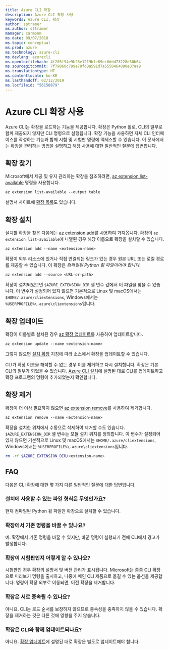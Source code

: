 ```yaml
---
title: Azure CLI 확장
description: Azure CLI 확장 사용
keywords: Azure CLI, 확장
author: sptramer
ms.author: sttramer
manager: carmonm
ms.date: 09/07/2018
ms.topic: conceptual
ms.prod: azure
ms.technology: azure-cli
ms.devlang: azurecli
ms.openlocfilehash: 4f203f94e9b26e1219bfe69ec0ddd73228d30b64
ms.sourcegitcommit: 7f79860c799e78fd8a591d7a5550464080e07aa9
ms.translationtype: HT
ms.contentlocale: ko-KR
ms.lasthandoff: 02/12/2019
ms.locfileid: "56158879"
---
```

# <a name="use-extensions-with-azure-cli"></a>Azure CLI 확장 사용 

Azure CLI는 확장을 로드하는 기능을 제공합니다. 확장은 Python 휠로, CLI의 일부로 함께 제공되지 않지만 CLI 명령으로 실행됩니다.
확장 기능을 사용하면 자체 CLI 인터페이스를 작성하는 기능과 함께 시험 및 시험판 명령에 액세스할 수 있습니다. 이 문서에서는 확장을 관리하는 방법을 설명하고 해당 사용에 대한 일반적인 질문에 답변합니다.

## <a name="find-extensions"></a>확장 찾기

Microsoft에서 제공 및 유지 관리하는 확장을 참조하려면, [az extension list-available](/cli/azure/extension#az-extension-list-available) 명령을 사용합니다.

```azurecli-interactive
az extension list-available --output table
```

설명서 사이트에 [확장 목록](azure-cli-extensions-list.md)도 있습니다.

## <a name="install-extensions"></a>확장 설치

설치할 확장을 찾은 다음에는 [az extension add](https://docs.microsoft.com/cli/azure/extension#az-extension-add)를 사용하여 가져옵니다. 확장이 `az extension list-available`에 나열된 경우 해당 이름으로 확장을 설치할 수 있습니다.

```azurecli-interactive
az extension add --name <extension-name>
```

확장이 외부 리소스에 있거나 직접 연결되는 링크가 있는 경우 원본 URL 또는 로컬 경로를 제공할 수 있습니다. 이 확장은 _컴파일된 Python 휠 파일이어야 합니다_.

```azurecli-interactive
az extension add --source <URL-or-path>
```

확장이 설치되었으면 `$AZURE_EXTENSION_DIR` 셸 변수 값에서 이 파일을 찾을 수 있습니다. 이 변수가 설정되어 있지 않으면 기본적으로 Linux 및 macOS에서는 `$HOME/.azure/cliextensions`, Windows에서는 `%USERPROFILE%\.azure\cliextensions`입니다.

## <a name="update-extensions"></a>확장 업데이트

확장이 이름별로 설치된 경우 [az 확장 업데이트](https://docs.microsoft.com/cli/azure/extension#az-extension-update)를 사용하여 업데이트합니다.

```azurecli-interactive
az extension update --name <extension-name>
```

그렇지 않으면 [설치 확장](#install-extensions) 지침에 따라 소스에서 확장을 업데이트할 수 있습니다.

CLI가 확장 이름을 해석할 수 없는 경우 이를 제거하고 다시 설치합니다. 확장은 기본 CLI의 일부가 되었을 수 있습니다.
[Azure CLI 설치](install-azure-cli.md)에 설명된 대로 CLI를 업데이트하고 확장 프로그램의 명령이 추가되었는지 확인합니다.

## <a name="uninstall-extensions"></a>확장 제거

확장이 더 이상 필요하지 않으면 [az extension remove](https://docs.microsoft.com/cli/azure/extension#az-extension-remove)를 사용하여 제거합니다.

```azurecli-interactive
az extension remove --name <extension-name>
```

확장을 설치한 위치에서 수동으로 삭제하여 제거할 수도 있습니다. `$AZURE_EXTENSION_DIR` 셸 변수는 모듈 설치 위치를 정의합니다.
이 변수가 설정되어 있지 않으면 기본적으로 Linux 및 macOS에서는 `$HOME/.azure/cliextensions`, Windows에서는 `%USERPROFILE%\.azure\cliextensions`입니다.

```bash
rm -rf $AZURE_EXTENSION_DIR/<extension-name>
```

## <a name="faq"></a>FAQ

다음은 CLI 확장에 대한 몇 가지 다른 일반적인 질문에 대한 답변입니다.

### <a name="what-file-formats-are-allowed-for-installation"></a>설치에 사용할 수 있는 파일 형식은 무엇인가요?

현재 컴파일된 Python 휠 파일만 확장으로 설치할 수 있습니다.

### <a name="can-extensions-replace-existing-commands"></a>확장에서 기존 명령을 바꿀 수 있나요?

예. 확장에서 기존 명령을 바꿀 수 있지만, 바꾼 명령이 실행되기 전에 CLI에서 경고가 발생합니다.

### <a name="how-can-i-tell-if-an-extension-is-in-pre-release"></a>확장이 시험판인지 어떻게 알 수 있나요?

시험판인 경우 확장의 설명서 및 버전 관리가 표시됩니다. Microsoft는 종종 CLI 확장으로 미리보기 명령을 출시하고, 나중에 메인 CLI 제품으로 옮길 수 있는 옵션을 제공합니다. 명령이 확장 외부로 이동되면, 이전 확장을 제거합니다. 

### <a name="can-extensions-depend-upon-each-other"></a>확장은 서로 종속될 수 있나요?

 아니요. CLI는 로드 순서를 보장하지 않으므로 종속성을 충족하지 않을 수 있습니다. 확장을 제거하는 것은 다른 것에 영향을 주지 않습니다.

### <a name="are-extensions-updated-along-with-the-cli"></a>확장은 CLI와 함께 업데이트되나요?

 아니요. [확장 업데이트](#update-extensions)에 설명된 대로 확장은 별도로 업데이트해야 합니다.
